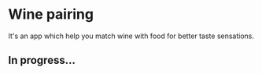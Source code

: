 # Wine pairing
It's an app which help you match wine with food for better taste sensations.
## In progress...

